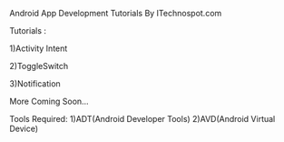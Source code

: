 Android App Development Tutorials By ITechnospot.com

Tutorials :

1)Activity Intent

2)ToggleSwitch

3)Notification

More Coming Soon...

Tools Required:
1)ADT(Android Developer Tools)
2)AVD(Android Virtual Device)
